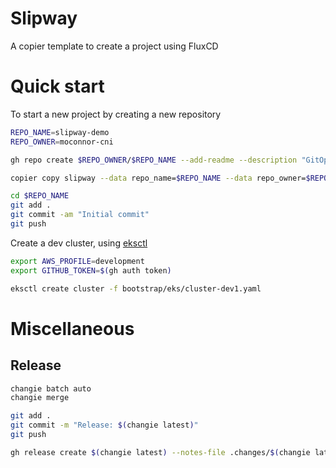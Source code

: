 # Slipway

A copier template to create a project using FluxCD

# Quick start

To start a new project by creating a new repository

```bash
REPO_NAME=slipway-demo
REPO_OWNER=moconnor-cni

gh repo create $REPO_OWNER/$REPO_NAME --add-readme --description "GitOps repository using slipway template" --private --clone

copier copy slipway --data repo_name=$REPO_NAME --data repo_owner=$REPO_OWNER $REPO_NAME

cd $REPO_NAME
git add .
git commit -am "Initial commit"
git push
```

Create a dev cluster, using [eksctl](https://eksctl.io/)

```bash
export AWS_PROFILE=development
export GITHUB_TOKEN=$(gh auth token)

eksctl create cluster -f bootstrap/eks/cluster-dev1.yaml
```

# Miscellaneous

## Release

```bash
changie batch auto
changie merge

git add .
git commit -m "Release: $(changie latest)"
git push

gh release create $(changie latest) --notes-file .changes/$(changie latest).md
```

